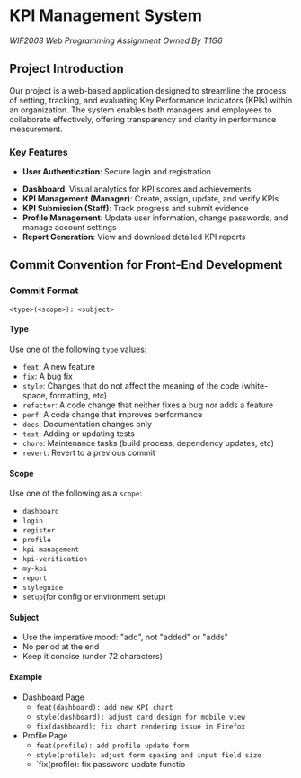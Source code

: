 # KPI Management System

*WIF2003 Web Programming Assignment Owned By T1G6*

## Project Introduction

Our project is a web-based application designed to streamline the process of setting, tracking, and evaluating Key Performance Indicators (KPIs) within an organization. The system enables both managers and employees to collaborate effectively, offering transparency and clarity in performance measurement.

### Key Features

- **User Authentication**: Secure login and registration

* **Dashboard**: Visual analytics for KPI scores and achievements
* **KPI Management (Manager)**: Create, assign, update, and verify KPIs
* **KPI Submission (Staff)**: Track progress and submit evidence
* **Profile Management**: Update user information, change passwords, and manage account settings
* **Report Generation**: View and download detailed KPI reports

## Commit Convention for Front-End Development

### Commit Format

```
<type>(<scope>): <subject>
```

#### Type

Use one of the following `type` values:

* `feat`: A new feature
* `fix`: A bug fix
* `style`: Changes that do not affect the meaning of the code (white-space, formatting, etc)
* `refactor`: A code change that neither fixes a bug nor adds a feature
* `perf`: A code change that improves performance
* `docs`: Documentation changes only
* `test`: Adding or updating tests
* `chore`: Maintenance tasks (build process, dependency updates, etc)
* `revert`: Revert to a previous commit

#### Scope

Use one of the following as a `scope`:

* `dashboard`
* `login`
* `register`
* `profile`
* `kpi-management`
* `kpi-verification`
* `my-kpi`
* `report`
* `styleguide`
* `setup`(for config or environment setup)

#### Subject

* Use the imperative mood: "add", not "added" or "adds"
* No period at the end
* Keep it concise (under 72 characters)

#### Example

* Dashboard Page
  * `feat(dashboard): add new KPI chart`
  * `style(dashboard): adjust card design for mobile view`
  * `fix(dashboard): fix chart rendering issue in Firefox`
* Profile Page
  * `feat(profile): add profile update form`
  * `style(profile): adjust form spacing and input field size`
  * `fix(profile): fix password update functio

